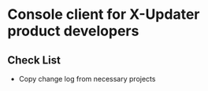 # Console client for X-Updater product developers

## Check List
- Copy change log from necessary projects